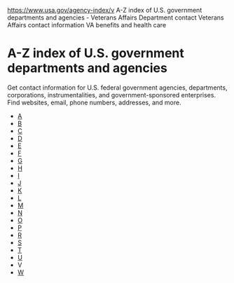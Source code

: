

https://www.usa.gov/agency-index/v
A-Z index of U.S. government departments and agencies - Veterans Affairs Department contact
Veterans Affairs contact information
VA benefits and health care

# A-Z index of U.S. government departments and agencies

Get contact information for U.S. federal government agencies, departments, corporations, instrumentalities, and government-sponsored enterprises. Find websites, email, phone numbers, addresses, and more.

- [A](https://www.usa.gov/agency-index#A)
- [B](https://www.usa.gov/agency-index/b#B)
- [C](https://www.usa.gov/agency-index/c#C)
- [D](https://www.usa.gov/agency-index/d#D)
- [E](https://www.usa.gov/agency-index/e#E)
- [F](https://www.usa.gov/agency-index/f#F)
- [G](https://www.usa.gov/agency-index/g#G)
- [H](https://www.usa.gov/agency-index/h#H)
- [I](https://www.usa.gov/agency-index/i#I)
- [J](https://www.usa.gov/agency-index/j#J)
- [K](https://www.usa.gov/agency-index/k#K)
- [L](https://www.usa.gov/agency-index/l#L)
- [M](https://www.usa.gov/agency-index/m#M)
- [N](https://www.usa.gov/agency-index/n#N)
- [O](https://www.usa.gov/agency-index/o#O)
- [P](https://www.usa.gov/agency-index/p#P)
- [R](https://www.usa.gov/agency-index/r#R)
- [S](https://www.usa.gov/agency-index/s#S)
- [T](https://www.usa.gov/agency-index/t#T)
- [U](https://www.usa.gov/agency-index/u#U)
- V
- [W](https://www.usa.gov/agency-index/w#W)
